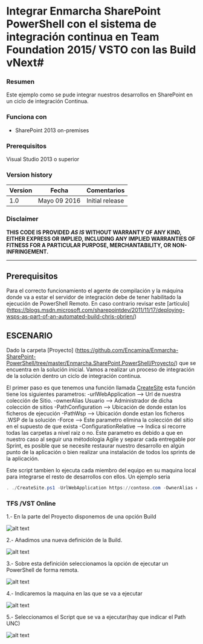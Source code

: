 # Integrar Enmarcha SharePoint PowerShell con el sistema de integración continua en Team Foundation 2015/ VSTO con las Build vNext#

### Resumen ###
Este ejemplo como se pude integrar nuestros desarrollos en SharePoint en un ciclo de integración Continua.

### Funciona con ###
-  SharePoint 2013 on-premises

### Prerequisitos ###
Visual Studio 2013 o superior 


### Version history ###
Version  | Fecha | Comentarios
---------| -----| --------
1.0  | Mayo 09 2016 | Initial release

### Disclaimer ###
**THIS CODE IS PROVIDED *AS IS* WITHOUT WARRANTY OF ANY KIND, EITHER EXPRESS OR IMPLIED, INCLUDING ANY IMPLIED WARRANTIES OF FITNESS FOR A PARTICULAR PURPOSE, MERCHANTABILITY, OR NON-INFRINGEMENT.**

----------
## Prerequisitos ##
Para el correcto funcionamiento el agente de compilación y la máquina donde va a estar el servidor de integración debe de tener habilitado la ejecución de PowerShell Remoto. En caso contrario revisar este [artículo] (https://blogs.msdn.microsoft.com/sharepointdev/2011/11/17/deploying-wsps-as-part-of-an-automated-build-chris-obrien/)

## ESCENARIO ##
Dado la carpeta [Proyecto] (https://github.com/Encamina/Enmarcha-SharePoint-PowerShell/tree/master/Enmarcha.SharePoint.PowerShell/Proyecto/) que se encuentra en la solución inicial. Vamos a realizar un proceso de integración de la solución dentro un ciclo de integración continua. 

El primer paso es que tenemos una función llamada [CreateSite](https://github.com/Encamina/Enmarcha-SharePoint-PowerShell/blob/master/Enmarcha.SharePoint.PowerShell/CreateSite.ps1)
esta función tiene los siguientes parametros:
-urlWebApplication --> Url de nuestra colección de Sitio.
-ownerAlias Usuario --> Administrador de dicha colección de sitios
-PathConfiguration --> Ubicación de donde estan los ficheros de ejecución
-PathWsp --> Ubicación donde estan los ficheros .WSP de la solución 
-Force --> Este parametro elimina la colección del sitio en el supuesto de que exista
-ConfigurationRelative --> Indica si recorre todas las carpetas a nivel raiz o no. Este parametro es debido a que en nuestro caso al seguir una métodologia Agile y separar cada entregable por Sprint, es posible que se necesite restaurar nuestro desarrollo en algún punto de la aplicación o bien realizar una instalación de todos los sprints de la aplicación.

Este script tambien lo ejecuta cada miembro del equipo en su maquina local para integrarse el resto de desarrollos con ellos.
Un ejemplo seria 
```PowerShell
. ./CreateSite.ps1 -UrlWebApplication https://contoso.com -OwnerAlias contoso\adriandiaz -PathWsp $dropLocation -PathConfiguration "$print1" -Force -ConfigurationRelative
```
### TFS /VST Online  ###

1.- En la parte del Proyecto disponemos de una opción Build 

![alt text](https://github.com/Encamina/Enmarcha-SharePoint-PowerShell/blob/master/content/images/Build.PNG "Build")

2.- Añadimos una nueva definición de la Build.

![alt text](https://github.com/Encamina/Enmarcha-SharePoint-PowerShell/blob/master/content/images/NewBuildDefinition.PNG "Build")

3.- Sobre esta definición seleccionamos la opción de ejecutar un PowerShell de forma remota. 

![alt text](https://github.com/Encamina/Enmarcha-SharePoint-PowerShell/blob/master/content/images/PowerShellRemoto.PNG "Build")

4.- Indicaremos la maquina en las que se va a ejecutar 

![alt text](https://github.com/Encamina/Enmarcha-SharePoint-PowerShell/blob/master/content/images/RunPowerShell.PNG "Build")

5.- Seleccionamos el Script que se va a ejecutar(hay que indicar el Path UNC) 

![alt text](https://github.com/Encamina/Enmarcha-SharePoint-PowerShell/blob/master/content/images/RunDeployment.PNG "Build")


